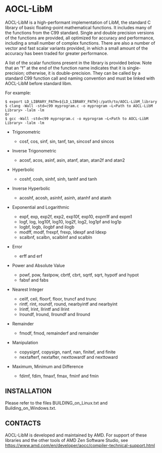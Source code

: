 # AOCL-LibM

AOCL-LibM is a high-performant implementation of LibM, the standard C library of basic floating-point mathematical functions. It includes many of the functions from the C99 standard. Single and double precision versions of the functions are provided, all optimized for accuracy and performance, including a small number of complex functions. There are also a number of vector and fast scalar variants provided, in which a small amount of the accuracy has been traded for greater performance.

A list of the scalar functions present in the library is provided below. Note that an “f” at the end of the function name indicates that it is single-precision; otherwise, it is double-precision. They can be called by a standard C99 function call and naming convention and must be linked with AOCL-LibM before standard libm. 

For example:

    $ export LD_LIBRARY_PATH=${LD_LIBRARY_PATH}:/path/to/AOCL-LibM_library
    $ clang -Wall -std=c99 myprogram.c -o myprogram –L<Path to AOCL-LibM Library> -lalm -lm
    Or
    $ gcc -Wall -std=c99 myprogram.c -o myprogram –L<Path to AOCL-LibM Library> -lalm -lm

- Trigonometric
  - cosf, cos, sinf, sin, tanf, tan, sincosf and sincos

- Inverse Trigonometric
  - acosf, acos, asinf, asin, atanf, atan, atan2f and atan2

- Hyperbolic
  - coshf, cosh, sinhf, sinh, tanhf and tanh

- Inverse Hyperbolic
  - acoshf, acosh, asinhf, asinh, atanhf and atanh

- Exponential and Logarithmic
  - expf, exp, exp2f, exp2, exp10f, exp10, expm1f and expm1
  - logf, log, log10f, log10, log2f, log2, log1pf and log1p
  - logbf, logb, ilogbf and ilogb
  - modff, modf, frexpf, frexp, ldexpf and ldexp
  - scalbnf, scalbn, scalblnf and scalbln

- Error
  - erff and erf

- Power and Absolute Value
  - powf, pow, fastpow, cbrtf, cbrt, sqrtf, sqrt, hypotf and hypot
  - fabsf and fabs

- Nearest Integer
  - ceilf, ceil, floorf, floor, truncf and trunc
  - rintf, rint, roundf, round, nearbyintf and nearbyint
  - lrintf, lrint, llrintf and llrint
  - lroundf, lround, llroundf and llround

- Remainder
  - fmodf, fmod, remainderf and remainder

- Manipulation
  - copysignf, copysign, nanf, nan, finitef, and finite
  - nextafterf, nextafter, nexttowardf and nexttoward

- Maximum, Minimum and Difference
  - fdimf, fdim, fmaxf, fmax, fminf and fmin

## INSTALLATION

Please refer to the files BUILDING_on_Linux.txt and Building_on_Windows.txt. 

## CONTACTS

AOCL-LibM is developed and maintained by AMD. For support of these libraries and the other tools of AMD Zen Software Studio, see https://www.amd.com/en/developer/aocc/compiler-technical-support.html

